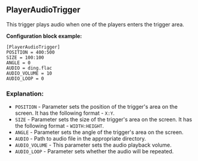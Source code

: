  ## PlayerAudioTrigger

 This trigger plays audio when one of the players enters the trigger area.

 **Configuration block example:**

    [PlayerAudioTrigger]
    POSITION = 400:500
    SIZE = 100:100
    ANGLE = 0
    AUDIO = ding.flac
    AUDIO_VOLUME = 10
    AUDIO_LOOP = 0

 ### Explanation:

 * `POSITION` - Parameter sets the position of the trigger's area on the screen. It has the following format - `X:Y`.
 * `SIZE` - Parameter sets the size of the trigger's area on the screen. It has the following format - `WIDTH:HEIGHT`.
 * `ANGLE` - Parameter sets the angle of the trigger's area on the screen.
 * `AUDIO` - Path to audio file in the appropriate directory.
 * `AUDIO_VOLUME` - This parameter sets the audio playback volume.
 * `AUDIO_LOOP` - Parameter sets whether the audio will be repeated.